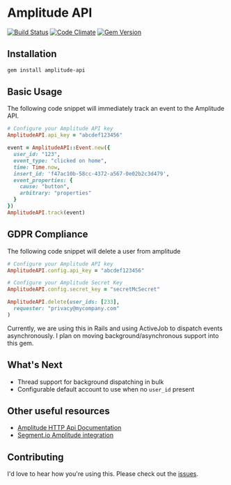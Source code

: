 # Amplitude API
[![Build Status](https://travis-ci.org/toothrot/amplitude-api.svg?branch=master)](https://travis-ci.org/toothrot/amplitude-api)
[![Code Climate](https://codeclimate.com/github/toothrot/amplitude-api/badges/gpa.svg)](https://codeclimate.com/github/toothrot/amplitude-api)
[![Gem Version](https://badge.fury.io/rb/amplitude-api.svg)](http://badge.fury.io/rb/amplitude-api)

## Installation

```sh
gem install amplitude-api
```

## Basic Usage

The following code snippet will immediately track an event to the Amplitude API.

```ruby
# Configure your Amplitude API key
AmplitudeAPI.api_key = "abcdef123456"

event = AmplitudeAPI::Event.new({
  user_id: "123",
  event_type: "clicked on home",
  time: Time.now,
  insert_id: 'f47ac10b-58cc-4372-a567-0e02b2c3d479',
  event_properties: {
    cause: "button",
    arbitrary: "properties"
  }
})
AmplitudeAPI.track(event)
```

## GDPR Compliance

The following code snippet will delete a user from amplitude

```ruby
# Configure your Amplitude API key
AmplitudeAPI.config.api_key = "abcdef123456"

# Configure your Amplitude Secret Key
AmplitudeAPI.config.secret_key = "secretMcSecret"

AmplitudeAPI.delete(user_ids: [233],
  requester: "privacy@mycompany.com"
)
```

Currently, we are using this in Rails and using ActiveJob to dispatch events asynchronously. I plan on moving background/asynchronous support into this gem.

## What's Next

* Thread support for background dispatching in bulk
* Configurable default account to use when no `user_id` present

## Other useful resources
* [Amplitude HTTP Api Documentation](https://amplitude.zendesk.com/hc/en-us/articles/204771828)
* [Segment.io Amplitude integration](https://segment.com/docs/integrations/amplitude/)

## Contributing

I'd love to hear how you're using this. Please check out the [issues](https://github.com/toothrot/amplitude-api/issues).
